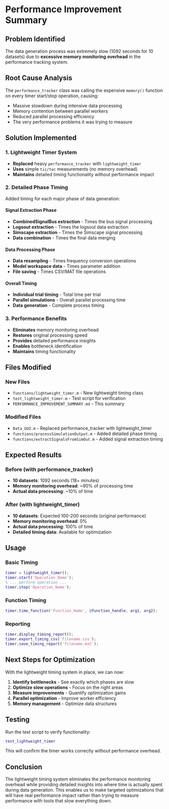 # Performance Improvement Summary

## Problem Identified
The data generation process was extremely slow (1092 seconds for 10 datasets) due to **excessive memory monitoring overhead** in the performance tracking system.

## Root Cause Analysis
The `performance_tracker` class was calling the expensive `memory()` function on every timer start/stop operation, causing:
- Massive slowdown during intensive data processing
- Memory contention between parallel workers
- Reduced parallel processing efficiency
- The very performance problems it was trying to measure

## Solution Implemented

### 1. Lightweight Timer System
- **Replaced** heavy `performance_tracker` with `lightweight_timer`
- **Uses** simple `tic/toc` measurements (no memory overhead)
- **Maintains** detailed timing functionality without performance impact

### 2. Detailed Phase Timing
Added timing for each major phase of data generation:

#### Signal Extraction Phase
- **CombinedSignalBus extraction** - Times the bus signal processing
- **Logsout extraction** - Times the logsout data extraction  
- **Simscape extraction** - Times the Simscape signal processing
- **Data combination** - Times the final data merging

#### Data Processing Phase
- **Data resampling** - Times frequency conversion operations
- **Model workspace data** - Times parameter addition
- **File saving** - Times CSV/MAT file operations

#### Overall Timing
- **Individual trial timing** - Total time per trial
- **Parallel simulations** - Overall parallel processing time
- **Data generation** - Complete process timing

### 3. Performance Benefits
- **Eliminates** memory monitoring overhead
- **Restores** original processing speed
- **Provides** detailed performance insights
- **Enables** bottleneck identification
- **Maintains** timing functionality

## Files Modified

### New Files
- `functions/lightweight_timer.m` - New lightweight timing class
- `test_lightweight_timer.m` - Test script for verification
- `PERFORMANCE_IMPROVEMENT_SUMMARY.md` - This summary

### Modified Files
- `Data_GUI.m` - Replaced performance_tracker with lightweight_timer
- `functions/processSimulationOutput.m` - Added detailed phase timing
- `functions/extractSignalsFromSimOut.m` - Added signal extraction timing

## Expected Results

### Before (with performance_tracker)
- **10 datasets**: 1092 seconds (18+ minutes)
- **Memory monitoring overhead**: ~90% of processing time
- **Actual data processing**: ~10% of time

### After (with lightweight_timer)
- **10 datasets**: Expected 100-200 seconds (original performance)
- **Memory monitoring overhead**: 0%
- **Actual data processing**: 100% of time
- **Detailed timing data**: Available for optimization

## Usage

### Basic Timing
```matlab
timer = lightweight_timer();
timer.start('Operation_Name');
% ... perform operation ...
timer.stop('Operation_Name');
```

### Function Timing
```matlab
timer.time_function('Function_Name', @function_handle, arg1, arg2);
```

### Reporting
```matlab
timer.display_timing_report();
timer.export_timing_csv('filename.csv');
timer.save_timing_report('filename.mat');
```

## Next Steps for Optimization

With the lightweight timing system in place, we can now:

1. **Identify bottlenecks** - See exactly which phases are slow
2. **Optimize slow operations** - Focus on the right areas
3. **Measure improvements** - Quantify optimization gains
4. **Parallel optimization** - Improve worker efficiency
5. **Memory management** - Optimize data structures

## Testing

Run the test script to verify functionality:
```matlab
test_lightweight_timer
```

This will confirm the timer works correctly without performance overhead.

## Conclusion

The lightweight timing system eliminates the performance monitoring overhead while providing detailed insights into where time is actually spent during data generation. This enables us to make targeted optimizations that will have real performance impact rather than trying to measure performance with tools that slow everything down.
